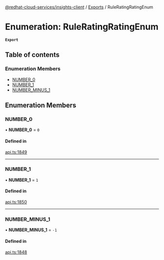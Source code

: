 [@redhat-cloud-services/insights-client](../README.md) / [Exports](../modules.md) / RuleRatingRatingEnum

# Enumeration: RuleRatingRatingEnum

**`Export`**

## Table of contents

### Enumeration Members

- [NUMBER\_0](RuleRatingRatingEnum.md#number_0)
- [NUMBER\_1](RuleRatingRatingEnum.md#number_1)
- [NUMBER\_MINUS\_1](RuleRatingRatingEnum.md#number_minus_1)

## Enumeration Members

### NUMBER\_0

• **NUMBER\_0** = ``0``

#### Defined in

[api.ts:1849](https://github.com/RedHatInsights/javascript-clients/blob/master/packages/insights/api.ts#L1849)

___

### NUMBER\_1

• **NUMBER\_1** = ``1``

#### Defined in

[api.ts:1850](https://github.com/RedHatInsights/javascript-clients/blob/master/packages/insights/api.ts#L1850)

___

### NUMBER\_MINUS\_1

• **NUMBER\_MINUS\_1** = ``-1``

#### Defined in

[api.ts:1848](https://github.com/RedHatInsights/javascript-clients/blob/master/packages/insights/api.ts#L1848)
